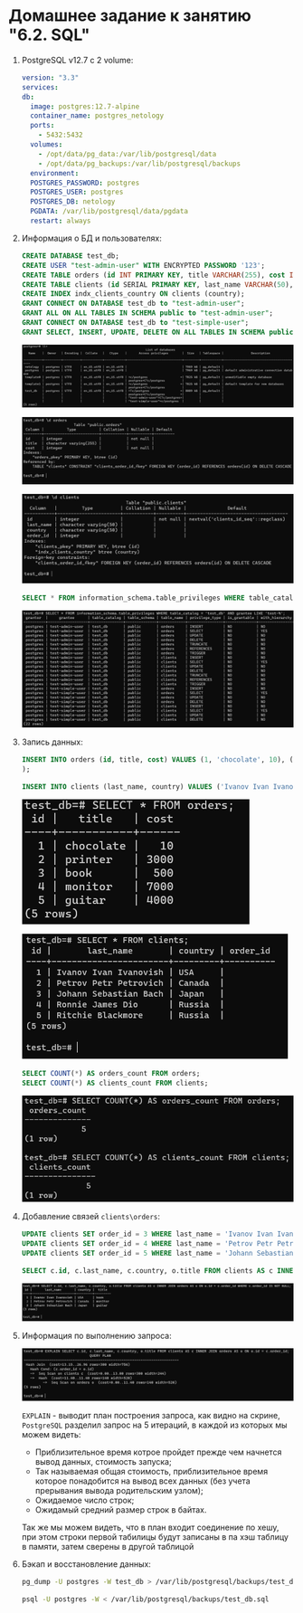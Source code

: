 # Домашнее задание к занятию "6.2. SQL"

1. PostgreSQL v12.7 c 2 volume:

   ```yaml
   version: "3.3"
   services:
   db:
     image: postgres:12.7-alpine
     container_name: postgres_netology
     ports:
       - 5432:5432
     volumes:
       - /opt/data/pg_data:/var/lib/postgresql/data
       - /opt/data/pg_backups:/var/lib/postgresql/backups
     environment:
     POSTGRES_PASSWORD: postgres
     POSTGRES_USER: postgres
     POSTGRES_DB: netology
     PGDATA: /var/lib/postgresql/data/pgdata
     restart: always
   ```

2. Информация о БД и пользователях:

   ```sql
   CREATE DATABASE test_db;
   CREATE USER "test-admin-user" WITH ENCRYPTED PASSWORD '123';
   CREATE TABLE orders (id INT PRIMARY KEY, title VARCHAR(255), cost INT NOT NULL);
   CREATE TABLE clients (id SERIAL PRIMARY KEY, last_name VARCHAR(50), country VARCHAR(50), order_id INT REFERENCES orders(id) ON DELETE CASCADE);
   CREATE INDEX indx_clients_country ON clients (country);
   GRANT CONNECT ON DATABASE test_db to "test-admin-user";
   GRANT ALL ON ALL TABLES IN SCHEMA public to "test-admin-user";
   GRANT CONNECT ON DATABASE test_db to "test-simple-user";
   GRANT SELECT, INSERT, UPDATE, DELETE ON ALL TABLES IN SCHEMA public to "test-simple-user";
   ```

   ![tables](img/db_tables.png)

   ![d_orders](img/db_describe_orders.png)

   ![d_clients](img/db_describe_clients.png)

   ```sql
   SELECT * FROM information_schema.table_privileges WHERE table_catalog = 'test_db' AND grantee LIKE 'test-%';
   ```

   ![priv](img/db_users_privilegies.png)

3. Запись данных:

   ```sql
   INSERT INTO orders (id, title, cost) VALUES (1, 'chocolate', 10), (2, 'printer', 3000), (3, 'book', 500), (4, 'monitor', 7000), (5, 'guitar', 4000
   );
   ```

   ```sql
   INSERT INTO clients (last_name, country) VALUES ('Ivanov Ivan Ivanovish', 'USA'), ('Petrov Petr Petrovich', 'Canada'), ('Johann Sebastian Bach', 'Japan'), ('Ronnie James Dio', 'Russia'), ('Ritchie Blackmore', 'Russia');
   ```

   ![tb_orders](img/db_insert_orders.png)

   ![tb_clients](img/db_insert_clients.png)

   ```sql
   SELECT COUNT(*) AS orders_count FROM orders;
   SELECT COUNT(*) AS clients_count FROM clients;
   ```

   ![data_count](img/db_count.png)

4. Добавление связей `clients\orders`:

   ```sql
   UPDATE clients SET order_id = 3 WHERE last_name = 'Ivanov Ivan Ivanovish';
   UPDATE clients SET order_id = 4 WHERE last_name = 'Petrov Petr Petrovich';
   UPDATE clients SET order_id = 5 WHERE last_name = 'Johann Sebastian Bach';
   ```

   ```sql
   SELECT c.id, c.last_name, c.country, o.title FROM clients AS c INNER JOIN orders AS o ON o.id = c.order_id;
   ```

   ![inner_orders](img/db_inner_join.png)

5. Информация по выполнению запроса:

   ![explain](img/db_explain.png)

   `EXPLAIN` - выводит план построения запроса, как видно на скрине, `PostgreSQL` разделил запрос на 5 итераций, в каждой из которых мы можем видеть:

   - Приблизительное время котрое пройдет прежде чем начнется вывод данных, стоимость запуска;
   - Так называемая общая стоимость, приблизительное время которое понадобится на вывод всех данных (без учета прерывания вывода родительским узлом);
   - Ожидаемое число строк;
   - Ожидамый средний размер строк в байтах.

   Так же мы можем видеть, что в план входит соединение по хешу, при этом строки первой табилицы будут записаны в па хэш таблицу в памяти, затем сверены в другой таблицой

6. Бэкап и восстановление данных:

   ```sh
   pg_dump -U postgres -W test_db > /var/lib/postgresql/backups/test_db.sql
   ```

   ```sh
   psql -U postgres -W < /var/lib/postgresql/backups/test_db.sql
   ```
